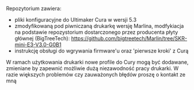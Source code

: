 Repozytorium zawiera:
 -  pliki konfiguracyjne do Ultimaker Cura w wersji 5.3 
 -  zmodyfikowaną pod piwniczaną drukarkę wersję Marlina, modfykiacja na podstawie repozystorium dostarczonego przez producenta płyty głównej (BigTreeTech): https://github.com/bigtreetech/Marlin/tree/SKR-mini-E3-V3.0-G0B1
 -  instrukcję obsługi do wgrywania firmware'u oraz 'pierwsze kroki' z Curą

W ramach użytkowania drukarki nowe profile do Cury mogą być dodawane, zmieniane by zapewnić możliwie dużą niezawodność pracy drukarki. W razie większych problemów czy zauważonych błędów proszę o kontakt ze mną
